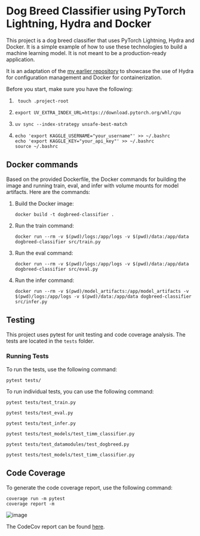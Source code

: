 # Dog Breed Classifier using PyTorch Lightning, Hydra and Docker

This project is a dog breed classifier that uses PyTorch Lightning, Hydra and Docker. It is a simple example of how to use these technologies to build a machine learning model. It is not meant to be a production-ready application.

It is an adaptation of the [my earlier repository](https://github.com/mkthoma/pytorch_lightning_docker) to showcase the use of Hydra for configuration management and Docker for containerization.

Before you start, make sure you have the following:


1. ```
    touch .project-root
    ```

2.  ```
    export UV_EXTRA_INDEX_URL=https://download.pytorch.org/whl/cpu
    ```
3.  ```
    uv sync --index-strategy unsafe-best-match
    ```
4.  ```
    echo 'export KAGGLE_USERNAME="your_username"' >> ~/.bashrc
    echo 'export KAGGLE_KEY="your_api_key"' >> ~/.bashrc
    source ~/.bashrc
    ```

## Docker commands
Based on the provided Dockerfile, the Docker commands for building the image and running train, eval, and infer with volume mounts for model artifacts. Here are the commands:

1. Build the Docker image:

    ```
    docker build -t dogbreed-classifier .
    ```

2. Run the train command:

    ```
    docker run --rm -v $(pwd)/logs:/app/logs -v $(pwd)/data:/app/data dogbreed-classifier src/train.py
    ```

3.  Run the eval command:

    ```
    docker run --rm -v $(pwd)/logs:/app/logs -v $(pwd)/data:/app/data dogbreed-classifier src/eval.py
    ``` 

4. Run the infer command:

    ```
    docker run --rm -v $(pwd)/model_artifacts:/app/model_artifacts -v $(pwd)/logs:/app/logs -v $(pwd)/data:/app/data dogbreed-classifier src/infer.py 
    ```

## Testing

This project uses pytest for unit testing and code coverage analysis. The tests are located in the `tests` folder.

### Running Tests

To run the tests, use the following command:
```
pytest tests/
```
To run individual tests, you can use the following command:
```
pytest tests/test_train.py
```

```
pytest tests/test_eval.py
```

```
pytest tests/test_infer.py
```

```
pytest tests/test_models/test_timm_classifier.py
```

```
pytest tests/test_datamodules/test_dogbreed.py
```

```
pytest tests/test_models/test_timm_classifier.py
```
## Code Coverage

To generate the code coverage report, use the following command:

```
coverage run -m pytest
coverage report -m
```

![image](https://github.com/user-attachments/assets/9bcea1c0-d25c-46a8-86bb-820cca1bee3f)


The CodeCov report can be found [here](https://app.codecov.io/github/mkthoma/lightning_hydra).

